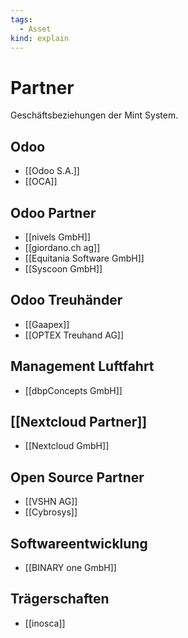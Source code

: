 ```yaml
---
tags:
  - Asset
kind: explain
---
```

# Partner

Geschäftsbeziehungen der Mint System.

## Odoo

* [[Odoo S.A.]]
* [[OCA]]
## Odoo Partner

* [[nivels GmbH]]
* [[giordano.ch ag]]
* [[Equitania Software GmbH]]
* [[Syscoon GmbH]]

## Odoo Treuhänder

* [[Gaapex]]
* [[OPTEX Treuhand AG]]

## Management Luftfahrt

* [[dbpConcepts GmbH]]

## [[Nextcloud Partner]]

* [[Nextcloud GmbH]]

## Open Source Partner

* [[VSHN AG]]
* [[Cybrosys]]

## Softwareentwicklung

* [[BINARY one GmbH]]

## Trägerschaften

* [[inosca]]